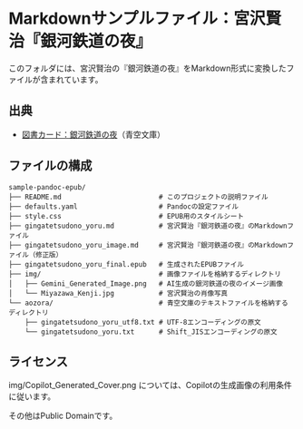 # Markdownサンプルファイル：宮沢賢治『銀河鉄道の夜』

このフォルダには、宮沢賢治の『銀河鉄道の夜』をMarkdown形式に変換したファイルが含まれています。

## 出典

- [図書カード：銀河鉄道の夜](https://www.aozora.gr.jp/cards/000081/card456.html)（青空文庫）

## ファイルの構成

```
sample-pandoc-epub/
├── README.md                        # このプロジェクトの説明ファイル
├── defaults.yaml                    # Pandocの設定ファイル
├── style.css                        # EPUB用のスタイルシート
├── gingatetsudono_yoru.md           # 宮沢賢治『銀河鉄道の夜』のMarkdownファイル
├── gingatetsudono_yoru_image.md     # 宮沢賢治『銀河鉄道の夜』のMarkdownファイル（修正版）
├── gingatetsudono_yoru_final.epub   # 生成されたEPUBファイル
├── img/                             # 画像ファイルを格納するディレクトリ
│   ├── Gemini_Generated_Image.png   # AI生成の銀河鉄道の夜のイメージ画像
│   └── Miyazawa_Kenji.jpg           # 宮沢賢治の肖像写真
└── aozora/                          # 青空文庫のテキストファイルを格納するディレクトリ
    ├── gingatetsudono_yoru_utf8.txt # UTF-8エンコーディングの原文
    └── gingatetsudono_yoru.txt      # Shift_JISエンコーディングの原文
```

## ライセンス

img/Copilot_Generated_Cover.png については、Copilotの生成画像の利用条件に従います。

その他はPublic Domainです。

